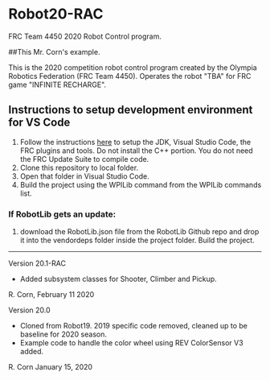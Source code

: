 # Robot20-RAC
FRC Team 4450 2020 Robot Control program.

##This Mr. Corn's example.

This is the 2020 competition robot control program created by the Olympia Robotics Federation (FRC Team 4450).
Operates the robot "TBA" for FRC game "INFINITE RECHARGE".

## Instructions to setup development environment for VS Code
1) Follow the instructions [here](https://wpilib.screenstepslive.com/s/currentCS/m/java) to setup the JDK, Visual Studio Code, the FRC plugins and tools. Do not install the C++ portion. You do not need the FRC Update Suite to compile code.
2) Clone this repository to local folder.
3) Open that folder in Visual Studio Code.
4) Build the project using the WPILib command from the WPILib commands list.

### If RobotLib gets an update:
1) download the RobotLib.json file from the RobotLib Github repo and drop it into the vendordeps folder inside the project folder. Build the project.
****************************************************************************************************************
Version 20.1-RAC

*	Added subsystem classes for Shooter, Climber and  Pickup.

R. Corn, February 11 2020

Version 20.0

*	Cloned from Robot19. 2019 specific code removed, cleaned up to be baseline for 2020 season.
*	Example code to handle the color wheel using REV ColorSensor V3 added.

R. Corn
January 15, 2020
